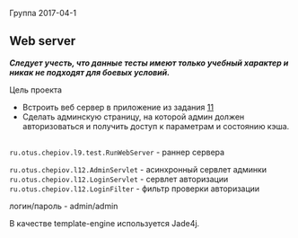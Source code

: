 Группа 2017-04-1

## Web server

_**Следует учесть, что данные тесты имеют только учебный характер
и никак не подходят для боевых условий.**_


Цель проекта
* Встроить веб сервер в приложение из задания [11](https://github.com/chepiov/otus-java-2017-04-kiekbaev/tree/lesson11/lesson09)
* Сделать админскую страницу, на которой админ должен авторизоваться и получить доступ к параметрам и
  состоянию кэша.
  
## 
`ru.otus.chepiov.l9.test.RunWebServer` - раннер сервера

`ru.otus.chepiov.l12.AdminServlet` - асинхронный сервлет админки
`ru.otus.chepiov.l12.LoginServlet` - сервлет авторизации
`ru.otus.chepiov.l12.LoginFilter` - фильтр проверки авторизации

логин/пароль - admin/admin

В качестве template-engine используется Jade4j.